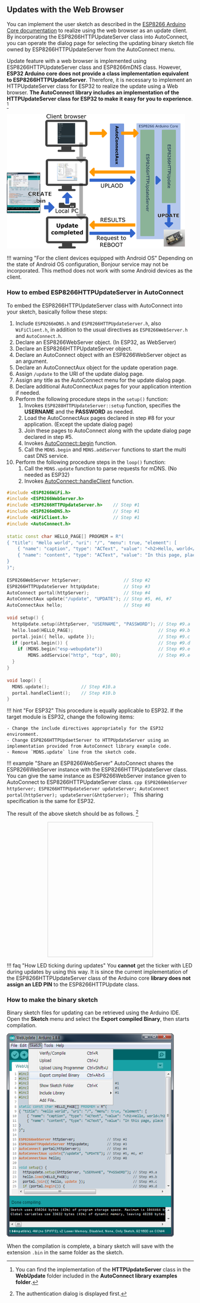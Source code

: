 ## Updates with the Web Browser

You can implement the user sketch as described in the [ESP8266 Arduino Core documentation](https://arduino-esp8266.readthedocs.io/en/latest/ota_updates/readme.html#implementation-overview) to realize using the web browser as an update client. By incorporating the ESP8266HTTPUpdateServer class into AutoConnect, you can operate the dialog page for selecting the updating binary sketch file owned by ESP8266HTTPUpdateServer from the AutoConnect menu. 

Update feature with a web browser is implemented using ESP8266HTTPUpdateServer class and ESP8266mDNS class. However, **ESP32 Arduino core does not provide a class implementation equivalent to ESP8266HTTPUpdateServer**. Therefore, it is necessary to implement an HTTPUpdateServer class for ESP32 to realize the update using a Web browser. **The AutoConnect library includes an implementation of the HTTPUpdateServer class for ESP32 to make it easy for you to experience**. [^1]

[^1]: You can find the implementation of the **HTTPUpdateServer** class in the **WebUpdate** folder included in the **AutoConnect library examples folder**.

<img src="images/webupdate.png" width="480" />

!!! warning "For the client devices equipped with Android OS"
    Depending on the state of Android OS configuration, Bonjour service may not be incorporated. This method does not work with some Android devices as the client.

### <i class="fa fa-edit"></i> How to embed ESP8266HTTPUpdateServer in AutoConnect

To embed the ESP8266HTTPUpdateServer class with AutoConnect into your sketch, basically follow these steps:

1. Include `ESP8266mDNS.h` and `ESP8266HTTPUpdateServer.h`, also `WiFiClient.h`, in addition to the usual directives as `ESP8266WebServer.h` and `AutoConnect.h`.
2. Declare an ESP8266WebServer object. (In ESP32, as WebServer)
3. Declare an ESP8266HTTPUpdateServer object.
4. Declare an AutoConnect object with an ESP8266WebServer object as an argument.
5. Declare an AutoConnectAux object for the update operation page.
6. Assign `/update` to the URI of the update dialog page.
7. Assign any title as the AutoConnect menu for the update dialog page.
8. Declare additional AutoConnectAux pages for your application intention if needed.
9. Perform the following procedure steps in the `setup()` function:
    1. Invokes `ESP8288HTTPUpdateServer::setup` function, specifies the **USERNAME** and the **PASSWORD** as needed.
    2. Load the AutoConnectAux pages declared in step #8 for your application. (Except the update dialog page)
    3. Join these pages to AutoConnect along with the update dialog page declared in step #5.
    4. Invokes [AutoConnect::begin](api.md#begin) function.
    5. Call the `MDNS.begin` and `MDNS.addServer` functions to start the multi cast DNS service.
10. Perform the following procedure steps in the `loop()` function:
    1. Call the `MDNS.update` function to parse requests for mDNS. (No needed as ESP32)
    2. Invokes [AutoConnect::handleClient](api.md#handleclient) function.

```cpp
#include <ESP8266WiFi.h>
#include <ESP8266WebServer.h>
#include <ESP8266HTTPUpdateServer.h>    // Step #1
#include <ESP8266mDNS.h>                // Step #1
#include <WiFiClient.h>                 // Step #1
#include <AutoConnect.h>

static const char HELLO_PAGE[] PROGMEM = R"(
{ "title": "Hello world", "uri": "/", "menu": true, "element": [
    { "name": "caption", "type": "ACText", "value": "<h2>Hello, world</h2>",  "style": "text-align:center;color:#2f4f4f;padding:10px;" },
    { "name": "content", "type": "ACText", "value": "In this page, place the custom web page handled by the sketch application." } ]
}
)";

ESP8266WebServer httpServer;                // Step #2
ESP8266HTTPUpdateServer httpUpdate;         // Step #3
AutoConnect portal(httpServer);             // Step #4
AutoConnectAux update("/update", "UPDATE"); // Step #5, #6, #7
AutoConnectAux hello;                       // Step #8

void setup() {
  httpUpdate.setup(&httpServer, "USERNAME", "PASSWORD"); // Step #9.a
  hello.load(HELLO_PAGE);                                // Step #9.b
  portal.join({ hello, update });                        // Step #9.c
  if (portal.begin()) {                                  // Step #9.d
    if (MDNS.begin("esp-webupdate"))                     // Step #9.e
        MDNS.addService("http", "tcp", 80);              // Step #9.e
  }
}

void loop() {
  MDNS.update();            // Step #10.a
  portal.handleClient();    // Step #10.b
}
```

!!! hint "For ESP32"
    This procedure is equally applicable to ESP32. If the target module is ESP32, change the following items:

    - Change the include directives appropriately for the ESP32 environment.
    - Change ESP8266HTTPUpdaetServer to HTTPUpdateServer using an implementation provided from AutoConnect library example code.
    - Remove `MDNS.update` line from the sketch code.

!!! example "Share an ESP8266WebServer"
    AutoConnect shares the ESP8266WebServer instance with the ESP8266HTTPUpdateServer class. You can give the same instance as ESP8266WebServer instance given to AutoConnect to ESP8266HTTPUpdateServer class.
    ```cpp
    ESP8266WebServer httpServer;
    ESP8266HTTPUpdateServer updateServer;
    AutoConnect portal(httpServer);
    updateServer(&httpServer);
    ```
    This sharing specification is the same for ESP32.

The result of the above sketch should be as follows. [^2]

[^2]: The authentication dialog is displayed first.

<span style="display:block;margin-left:auto;margin-right:auto;width:282px;height:362px;border:1px solid lightgrey;"><img data-gifffer="images/webupdate.gif" data-gifffer-height="360" data-gifffer-width="280" /></span>

!!! faq "How LED ticking during updates"
    You **cannot** get the ticker with LED during updates by using this way. It is since the current implementation of the ESP8266HTTPUpdateServer class of the Arduino core **library does not assign an LED PIN** to the ESP8266HTTPUpdate class.

### <i class="fa fa-wrench"></i> How to make the binary sketch

Binary sketch files for updating can be retrieved using the Arduino IDE. Open the **Sketch** menu and select the **Export compiled Binary**, then starts compilation.

<img src="images/export_binary.png" width="450" />

When the compilation is complete, a binary sketch will save with the extension `.bin` in the same folder as the sketch.

<script>
  window.onload = function() {
    Gifffer();
  };
</script>
